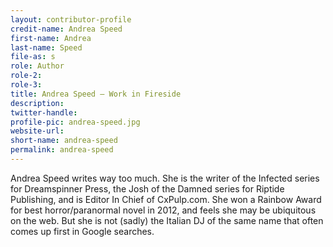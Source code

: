 ```yaml
---
layout: contributor-profile
credit-name: Andrea Speed
first-name: Andrea
last-name: Speed
file-as: s
role: Author
role-2:
role-3:
title: Andrea Speed — Work in Fireside
description:
twitter-handle:
profile-pic: andrea-speed.jpg
website-url:
short-name: andrea-speed
permalink: andrea-speed
---
```

Andrea Speed writes way too much. She is the writer of the Infected series for Dreamspinner Press, the Josh of the Damned series for Riptide Publishing, and is Editor In Chief of CxPulp.com. She won a Rainbow Award for best horror/paranormal novel in 2012, and feels she may be ubiquitous on the web. But she is not (sadly) the Italian DJ of the same name that often comes up first in Google searches.
